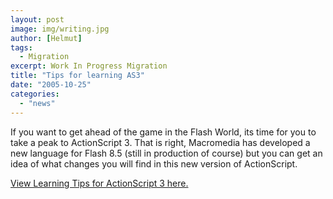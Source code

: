 ```yaml
---
layout: post
image: img/writing.jpg
author: [Helmut]
tags:
  - Migration
excerpt: Work In Progress Migration
title: "Tips for learning AS3"
date: "2005-10-25"
categories: 
  - "news"
---
```


If you want to get ahead of the game in the Flash World, its time for you to take a peak to ActionScript 3. That is right, Macromedia has developed a new language for Flash 8.5 (still in production of course) but you can get an idea of what changes you will find in this new version of ActionScript.

[View Learning Tips for ActionScript 3 here.](http://labs.macromedia.com/wiki/index.php/ActionScript_3:Learning_Tips)
